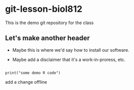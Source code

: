# git-lesson-biol812
This is the demo git repository for the class


## Let's make another header

* Maybe this is where we'd say how to install our software.

* Maybe add a disclaimer that it's a work-in-proress, etc.

```{r}

print("some demo R code")

```
add a change offline

